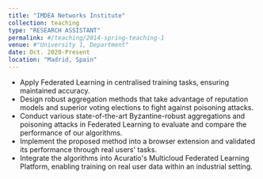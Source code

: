 ```yaml
---
title: "IMDEA Networks Institute"
collection: teaching
type: "RESEARCH ASSISTANT"
permalink: #/teaching/2014-spring-teaching-1
venue: #"University 1, Department"
date: Oct. 2020-Present
location: "Madrid, Spain"
---
```


- Apply Federated Learning in centralised training tasks, ensuring maintained accuracy.
- Design robust aggregation methods that take advantage of reputation models and superior voting elections to fight against poisoning attacks.
- Conduct various state-of-the-art Byzantine-robust aggregations and poisoning attacks in Federated Learning to evaluate and compare the performance of our algorithms.
- Implement the proposed method into a browser extension and validated its performance through real users' tasks.
- Integrate the algorithms into Acuratio's Multicloud Federated Learning Platform, enabling training on real user data within an industrial setting.


